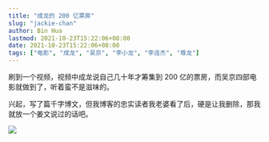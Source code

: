 ```yaml
---
title: "成龙的 200 亿票房"
slug: "jackie-chan"
author: Bin Hua
lastmod: 2021-10-23T15:22:06+08:00
date: 2021-10-23T15:22:06+08:00
tags: ["电影", "成龙", "吴京", "李小龙", "李连杰", "尊龙"]
---
```


刷到一个视频，视频中成龙说自己几十年才筹集到 200 亿的票房，而吴京四部电影就做到了，听着蛮不是滋味的。

兴起，写了篇千字博文，但我博客的忠实读者我老婆看了后，硬是让我删除，那我就放一个姜文说过的话吧。

![](/imgs/jackie-chan.jpg)
